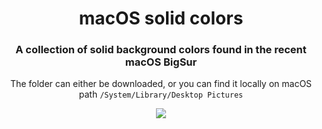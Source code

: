 <div align="center">
  <h1>macOS solid colors</h1>
  <h3>A collection of solid background colors found in the recent macOS BigSur</h3>
  <p>The folder can either be downloaded, or you can find it locally on macOS path <code>/System/Library/Desktop Pictures</code></p>
  
  <img src="https://i.ibb.co/qryfj3X/Group-1.png"></img>
</iv>
